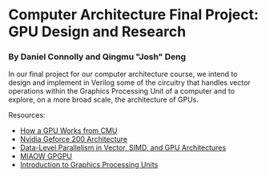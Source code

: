 # Computer Architecture Final Project: GPU Design and Research
### By Daniel Connolly and Qingmu "Josh" Deng

In our final project for our computer architecture course, we intend to design and implement in Verilog some of the circuitry that handles vector operations within the Graphics Processing Unit of a computer and to explore, on a more broad scale, the architecture of GPUs.

Resources:
- [How a GPU Works from CMU](https://www.cs.cmu.edu/afs/cs/academic/class/15462-f11/www/lec_slides/lec19.pdf)
- [Nvidia Geforce 200 Architecture](https://www.nvidia.com/docs/IO/55506/GeForce_GTX_200_GPU_Technical_Brief.pdf)
- [Data-Level Parallelism in Vector, SIMD, and GPU Architectures](https://app.knovel.com/web/view/khtml/show.v/rcid:kpCAAQAE11/cid:kt00B7Z297/viewerType:khtml//root_slug:41-introduction/url_slug:data-level-introduction?b-toc-cid=kpCAAQAE11&b-toc-root-slug=&b-toc-url-slug=data-level-introduction&b-toc-title=Computer%20Architecture%20-%20A%20Quantitative%20Approach%20(5th%20Edition)&page=2&view=collapsed&zoom=1)
 - [MIAOW GPGPU](https://github.com/VerticalResearchGroup/miaow/wiki/Architecture)
 - [Introduction to Graphics Processing Units](https://app.knovel.com/web/view/khtml/show.v/rcid:kpCODTHS0F/cid:kt010Y88K6/viewerType:khtml//root_slug:computer-organization/url_slug:introduction-graphics?b-q=graphics%20processing%20unit&sort_on=default&b-subscription=true&b-group-by=true&page=26&b-sort-on=default&b-content-type=all_references&b-sort-on=default&b-content-type=all_references&view=collapsed&zoom=1&q=graphics%20processing%20unit)
